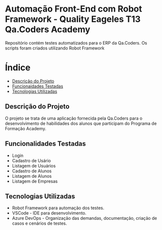 # Automação Front-End com Robot Framework - Quality Eageles T13 Qa.Coders Academy

Repositório contém testes automatizados para o ERP da Qa.Coders. Os scripts foram criados utilizando Robot Framework

# Índice

- [Descrição do Projeto](#descricao-do-projeto)
- [Funcionaidades Testadas](#funcionalidades-testadas)
- [Tecnologias Utilizadas](#tecnologias-utlizadas)

## Descrição do Projeto

O projeto se trata de uma aplicação fornecida pela Qa.Coders para o desenvolvimento de habilidades dos alunos que participam do Programa de Formação Academy.

## Funcionalidades Testadas

- Login
- Cadastro de Usário
- Listagem de Usuários
- Cadastro de Alunos
- Listagem de Alunos
- Listagem de Empresas

## Tecnologias Utilizadas

- Robot Framework para automação dos testes.
- VSCode - IDE para desenvolvimento.
- Azure DevOps - Organização das demandas, documentação, criação de casos e cenários de testes.
